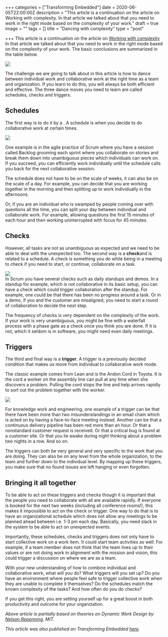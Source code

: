 +++
categories = ["Transforming Embedded"]
date = 2020-06-05T22:00:00Z
description = "This article is a continuation on the article on Working with complexity. In that article we talked about that you need to work in the right mode based on the complexity of your work."
draft = true
image = ""
tags = []
title = "Dancing with complexity"
type = "post"

+++
This article is a continuation on the article on [Working with complexity](https://www.tomasgiden.com/blog/working-with-complexity/ "Working with complexity") In that article we talked about that you need to work in the right mode based on the complexity of your work. The basic conclusions are summarized in the table below.

![](/images/grid-1.png)

The challenge we are going to talk about in this article is how to dance between individual work and collaborative work at the right time as a team and organization. If you learn to do this, you will always be both efficient and effective. The three dance moves you need to learn are called schedules, checks and triggers.

## Schedules

The first way is to do it by a . A schedule is when you decide to do collaborative work at certain times.

![](/images/schedules_1-1.png)

One example is in the agile practice of Scrum where you have a session called Backlog grooming each sprint where you collaborate on stories and break them down into unambiguous pieces which individuals can work on. If you succeed, you can efficiently work individually until the schedule calls you back for the next collaborative session.

The schedule does not have to be on the scale of weeks, it can also be on the scale of a day. For example, you can decide that you are working together in the morning and then splitting up to work individually in the afternoons.

Or, if you are an individual who is swamped by people coming over with questions all the time, you can split your day between individual and collaborate work. For example, allowing questions the first 15 minutes of each hour and then working uninterrupted with focus for 45 minutes.

## Checks

However, all tasks are not as unambiguous as expected and we need to be able to deal with the unexpected too. The second way is a **check**and is related to a schedule. A check is something you do while being in a meeting to check if you need to start, or continue, collaborate on a task.

![](/images/schedules_2-1.png)  
In Scrum you have several checks such as daily standups and demos. In a standup for example, which is not collaborative in its basic setup, you can have a check which could trigger collaboration after the standup. For example, one could be that there has been no progress around a task. Or in a demo, if you and the customer are misaligned, you need to start a round of collaboration to decide the next step.

The frequency of checks is very dependent on the complexity of the work. If your work is very unambiguous, you might be fine with a waterfall process with a phase gate as a check once you think you are done. If it is not, which it seldom is in software, you might need even daily meetings.

## Triggers

The third and final way is a **trigger**. A trigger is a previously decided condition that makes us move from individual to collaborative work mode.

The classic example comes from Lean and is the Andon Cord in Toyota. It is the cord a worker on the assembly line can pull at any time when she discovers a problem. Pulling the cord stops the line and help arrives rapidly to sort out the problem together with the worker.

![](/images/schedules_3-1.png)

For knowledge work and engineering, one example of a trigger can be that there have been more than two misunderstandings in an email chain which is acted on by having a face-to-face meeting instead. Another can be that a continuous delivery pipeline has been red more than an hour. Or that a nonstandard customer request is received. Or that a critical bug is found at a customer site. Or that you lie awake during night thinking about a problem two nights in a row. And so on.

The triggers can both be very general and very specific to the work that you are doing. They can also be on any level from the whole organization, to the team and further down to the individual level. By mapping up these triggers, you make sure that no found issues are left hanging or even forgotten.

## Bringing it all together

To be able to act on these triggers and checks though it is important that the people you need to collaborate with all are available rapidly. If everyone is booked for the next two weeks (including all conference rooms!), this makes it impossible to act on the check or trigger. One way to do that is to have an organizational schedule which does not allow any meetings to be planned ahead between i.e. 1-3 pm each day. Basically, you need slack in the system to be able to act on unexpected events.

Importantly, these schedules, checks and triggers does not only have to start collective work on a work item. It could start team activities as well. For example, if a team member does not think that the team lives up to their values or are not doing work in alignment with the mission and vision, this could trigger a discussion on where we are as a team.

With your new understanding of how to combine individual and collaborative work, what will you do? What triggers will you set up? Do you have an environment where people feel safe to trigger collective work when they are unable to complete it themselves? Do the schedules match the known complexity of the tasks? And how often do you do checks?

If you get this right, you are setting yourself up for a great boost in both productivity and outcome for your organization.

_Above article is partially based on theories on Dynamic Work Design by_ [_Nelson Repenning_](https://mitsloan.mit.edu/faculty/directory/nelson-p-repenning)_, MIT._

_This article was also published on Transforming Embedded_ [_here_](https://transformingembedded.sigmatechnology.se/insight-post/dancing-with-complexity/ "Dancing with complexity")_._